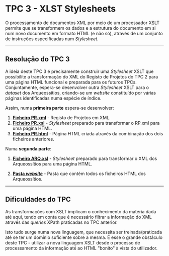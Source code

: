 # TPC 3 - XLST Stylesheets

O processamento de documentos XML por meio de um processador XSLT permite que se transformem os dados e a estrutura do documento em si num novo documento em formato HTML (e não só), através de um conjunto de instruções especificadas num *Stylesheet*. 

---

## Resolução do TPC 3

A ideia deste TPC 3 é precisamente construir uma *Stylesheet* XSLT que possibilite a transformação do XML do Registo de Projetos do TPC 2 para uma página HTML funcional e preparada para os futuros TPCs.
Conjuntamente, espera-se desenvolver outra *Stylesheet* XSLT para o *dataset* dos Arqueossítios, criando-se um *website* constituído por várias páginas identificadas numa espécie de índice.

Assim, numa **primeira parte** espera-se desenvolver:

1. [**Ficheiro PR.xml**](https://github.com/diogoesnog/DWeb2019/blob/master/TPC%203/PR.xml) - Registo de Projetos em XML.
2. [**Ficheiro PR.xsl**](https://github.com/diogoesnog/DWeb2019/blob/master/TPC%203/PR.xsl) - *Stylesheet* preparado para transformar o RP.xml para uma página HTML.
3. [**Ficheiro PR.html**](https://github.com/diogoesnog/DWeb2019/blob/master/TPC%203/PR.html) - Página HTML criada através da combinação dos dois ficheiros anteriores.

Numa **segunda parte**:

1. [**Ficheiro ARQ.xsl**](https://github.com/diogoesnog/DWeb2019/blob/master/TPC%203/Arqueoss%C3%ADtios/arq.xsl) - *Stylesheet* preparado para transformar o XML dos Arqueossítios para uma página HTML.

2. [**Pasta *website***](https://github.com/diogoesnog/DWeb2019/tree/master/TPC%203/Arqueoss%C3%ADtios/website) - Pasta que contém todos os ficheiros HTML dos Arqueossítios.

---

## Dificuldades do TPC

As transformações com XSLT implicam o conhecimento da matéria dada até aqui, tendo em conta que é necessário filtrar a informação do XML através das *queries* XPath praticadas no TPC anterior.

Isto tudo surge numa nova linguagem, que necessita ser treinada/praticada até se ter um domínio suficiente sobre a mesma. É esse o grande obstáculo deste TPC - utilizar a nova linguagem XSLT desde o processo de processamento da informação até ao HTML "bonito" à vista do utilizador.